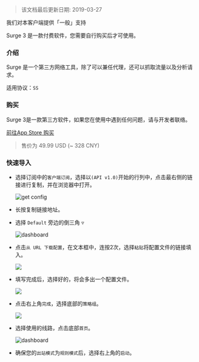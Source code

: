> 该文档最后更新日期: 2019-03-27

<p class="info">我们对本客户端提供「一般」支持</p>

<p class="tip">Surge 3 是一款付费软件，您需要自行购买后才可使用。</p>

### 介绍

Surge 是一个第三方网络工具，除了可以兼任代理，还可以抓取流量以及分析请求。

适用协议：`SS`

### 购买

<p class="tip">Surge 3是一款第三方软件，如果您在使用中遇到任何问题，请与开发者联络。</p>

[前往App Store 购买](https://itunes.apple.com/cn/app/surge-3-web-developer-tool/id1329879957)


> 售价为 49.99 USD (~ 328 CNY)

### 快速导入

- 选择订阅中的`客户端订阅`，选择以`(API v1.0)`开始的行列中，点击最右侧的链接进行复制，并在浏览器中打开。

	![get config](https://img.niconode.co/2019032708440913774kotavvMFE2b2deV.png)

- 长按复制链接地址。

- 选择 `Default` 旁边的倒三角 `▽`

	![dashboard](https://img.niconode.co/2018060613413257291VrdhakGqOSKtiat.jpg)

- 点击`从 URL 下载配置`，在文本框中，连按2次，选择`粘贴`将配置文件的链接填入。

	![](https://img.niconode.co/2018060712495550659nRwfZ5YrGsUuhiY.png)

- 填写完成后，选择好的，将会多出一个配置文件。

	![](https://img.niconode.co/2018060712435326419uoTGWyNcPSnHLm2.png)

- 点击右上角`完成`，选择底部的`策略组`。

	![](https://img.niconode.co/2018060712481487158X2dNAzaKP97bIm7.png)

- 选择使用的线路，点击底部`首页`。

	![dashboard](https://img.niconode.co/2018060712491982094B7t9W8UZSNN5d7Q.png)

- 确保您的`出站模式`为`规则模式`后，选择右上角的`启动`。


